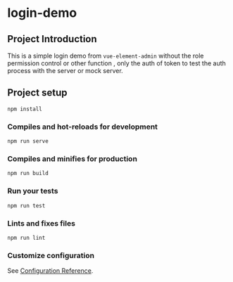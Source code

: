# login-demo

## Project Introduction
This is a simple login demo from `vue-element-admin` without the role permission control or other function , only the auth of token to test the auth process with the server or mock server.

## Project setup
```
npm install
```

### Compiles and hot-reloads for development
```
npm run serve
```

### Compiles and minifies for production
```
npm run build
```

### Run your tests
```
npm run test
```

### Lints and fixes files
```
npm run lint
```

### Customize configuration
See [Configuration Reference](https://cli.vuejs.org/config/).
